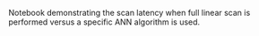 Notebook demonstrating the scan latency when full linear scan is performed versus a specific ANN algorithm is used. 